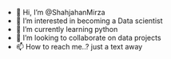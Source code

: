 - 👋 Hi, I’m @ShahjahanMirza
- 👀 I’m interested in becoming a Data scientist  
- 🌱 I’m currently learning python 
- 💞️ I’m looking to collaborate on data projects 
- 📫 How to reach me..? just a text away

<!---
ShahjahanMirza/ShahjahanMirza is a ✨ special ✨ repository because its `README.md` (this file) appears on your GitHub profile.
You can click the Preview link to take a look at your changes.
--->
